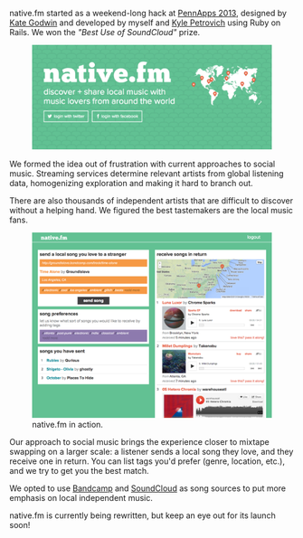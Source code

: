 native.fm started as a weekend-long hack at [PennApps 2013](http://2013f.pennapps.com), designed by [Kate Godwin](http://make.kategodwin.com) and developed by myself and [Kyle Petrovich](http://kpetrovi.ch) using Ruby on Rails. We won the _"Best Use of SoundCloud"_ prize.

<figure>
    <a class="media-image" href="/images/native-fm/1.png">
       <img src="/images/native-fm/1.png" alt="native.fm splash page" />
    </a>
</figure>

We formed the idea out of frustration with current approaches to social music. Streaming services determine relevant artists from global listening data, homogenizing exploration and making it hard to branch out.

There are also thousands of independent artists that are difficult to discover without a helping hand. We figured the best tastemakers are the local music fans.

<figure>
    <a class="media-image" href="/images/native-fm/2.png">
       <img src="/images/native-fm/2.png" alt="native.fm splash page" />
    </a>
    <figcaption>
    	native.fm in action.
    </figcaption>
</figure>

Our approach to social music brings the experience closer to mixtape swapping on a larger scale: a listener sends a local song they love, and they receive one in return. You can list tags you'd prefer (genre, location, etc.), and we try to get you the best match.

We opted to use [Bandcamp](http://bandcamp.com) and [SoundCloud](http://soundcloud.com) as song sources to put more emphasis on local independent music.

native.fm is currently being rewritten, but keep an eye out for its launch soon!